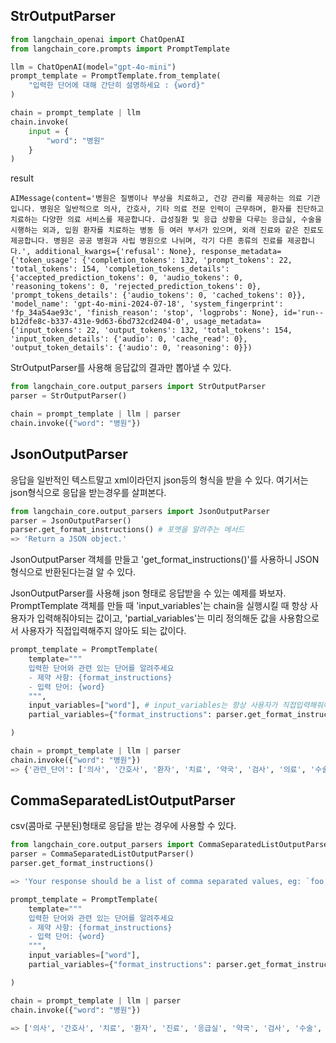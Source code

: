 ## StrOutputParser
```py
from langchain_openai import ChatOpenAI
from langchain_core.prompts import PromptTemplate

llm = ChatOpenAI(model="gpt-4o-mini")
prompt_template = PromptTemplate.from_template(
    "입력한 단어에 대해 간단히 설명하세요 : {word}"
)

chain = prompt_template | llm
chain.invoke(
    input = {
        "word": "병원"
    }
)
```
result
```
AIMessage(content='병원은 질병이나 부상을 치료하고, 건강 관리를 제공하는 의료 기관입니다. 병원은 일반적으로 의사, 간호사, 기타 의료 전문 인력이 근무하며, 환자를 진단하고 치료하는 다양한 의료 서비스를 제공합니다. 급성질환 및 응급 상황을 다루는 응급실, 수술을 시행하는 외과, 입원 환자를 치료하는 병동 등 여러 부서가 있으며, 외래 진료와 같은 진료도 제공합니다. 병원은 공공 병원과 사립 병원으로 나뉘며, 각기 다른 종류의 진료를 제공합니다.', additional_kwargs={'refusal': None}, response_metadata={'token_usage': {'completion_tokens': 132, 'prompt_tokens': 22, 'total_tokens': 154, 'completion_tokens_details': {'accepted_prediction_tokens': 0, 'audio_tokens': 0, 'reasoning_tokens': 0, 'rejected_prediction_tokens': 0}, 'prompt_tokens_details': {'audio_tokens': 0, 'cached_tokens': 0}}, 'model_name': 'gpt-4o-mini-2024-07-18', 'system_fingerprint': 'fp_34a54ae93c', 'finish_reason': 'stop', 'logprobs': None}, id='run--b12dfe8c-b337-431e-9d63-6bd732cd2404-0', usage_metadata={'input_tokens': 22, 'output_tokens': 132, 'total_tokens': 154, 'input_token_details': {'audio': 0, 'cache_read': 0}, 'output_token_details': {'audio': 0, 'reasoning': 0}})
```  

StrOutputParser를 사용해 응답값의 결과만 뽑아낼 수 있다.
```py
from langchain_core.output_parsers import StrOutputParser
parser = StrOutputParser()

chain = prompt_template | llm | parser
chain.invoke({"word": "병원"})
```

## JsonOutputParser
응답을 일반적인 텍스트말고 xml이라던지 json등의 형식을 받을 수 있다.
여기서는 json형식으로 응답을 받는경우를 살펴본다.
```py
from langchain_core.output_parsers import JsonOutputParser
parser = JsonOutputParser()
parser.get_format_instructions() # 포멧을 알려주는 메서드
=> 'Return a JSON object.'
```
JsonOutputParser 객체를 만들고 'get_format_instructions()'를 사용하니 JSON 형식으로 반환된다는걸 알 수 있다.

JsonOutputParser를 사용해 json 형태로 응답받을 수 있는 예제를 봐보자.
PromptTemplate 객체를 만들 때 'input_variables'는 chain을 실행시킬 때 항상 사용자가 입력해줘야되는 값이고, 'partial_variables'는 미리 정의해둔 값을 사용함으로서 사용자가 직접입력해주지 않아도 되는 값이다.
```py
prompt_template = PromptTemplate(
    template="""
    입력한 단어와 관련 있는 단어를 알려주세요
    - 제약 사항: {format_instructions}
    - 입력 단어: {word}
    """,
    input_variables=["word"], # input_variables는 항상 사용자가 직접입력해줘야함.
    partial_variables={"format_instructions": parser.get_format_instructions()} # 미리 입력해둔값을 사용하므로써 chain을 사용할때 직접입력해주지 않아도 되는 값

)

chain = prompt_template | llm | parser
chain.invoke({"word": "병원"})
=> {'관련_단어': ['의사', '간호사', '환자', '치료', '약국', '검사', '의료', '수술', '응급실', '진료']}
```


## CommaSeparatedListOutputParser
csv(콤마로 구분된)형태로 응답을 받는 경우에 사용할 수 있다.
```py
from langchain_core.output_parsers import CommaSeparatedListOutputParser
parser = CommaSeparatedListOutputParser()
parser.get_format_instructions()

=> 'Your response should be a list of comma separated values, eg: `foo, bar, baz` or `foo,bar,baz`'
```  

```py
prompt_template = PromptTemplate(
    template="""
    입력한 단어와 관련 있는 단어를 알려주세요
    - 제약 사항: {format_instructions}
    - 입력 단어: {word}
    """,
    input_variables=["word"],
    partial_variables={"format_instructions": parser.get_format_instructions()}

)

chain = prompt_template | llm | parser
chain.invoke({"word": "병원"})

=> ['의사', '간호사', '치료', '환자', '진료', '응급실', '약국', '검사', '수술', '입원']
```